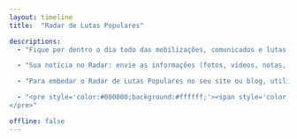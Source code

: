 ```yaml
---
layout: timeline
title:  "Radar de Lutas Populares"

descriptions:
  - "Fique por dentro o dia todo das mobilizações, comunicados e lutas de coletivos/organizações/movimentos populares de todo o país."

  - "Sua notícia no Radar: envie as informações (fotos, vídeos, notas, artigos etc) do coletivo, organização social ou movimento popular onde você atua para jornalismo@brasildefato.com.br ou para o nosso Whatsapp: (11) 98739-4232. Não se esqueça de indicar seu contato, local e data das fotos/vídeos."

  - "Para embedar o Radar de Lutas Populares no seu site ou blog, utilize o código abaixo:"

  - "<pre style='color:#000000;background:#ffffff;'><span style='color:#a65700; '>&lt;</span><span style='color:#800000; font-weight:bold; '>iframe</span><span style='color:#274796; '> </span><span style='color:#074726; '>height</span><span style='color:#808030; '>=</span><span style='color:#0000e6; '>&quot;360&quot;</span><span style='color:#274796; '> </span><span style='color:#074726; '>src</span><span style='color:#808030; '>=</span><span style='color:#0000e6; '>&quot;http://radar.brasildefato.com.br&quot;</span><span style='color:#274796; '> </span><span style='color:#074726; '>width</span><span style='color:#808030; '>=</span><span style='color:#0000e6; '>&quot;640&quot;</span><span style='color:#a65700; '>></span><br><span style='color:#a65700; '>&lt;/</span><span style='color:#800000; font-weight:bold; '>iframe</span><span style='color:#a65700; '>></span>
</pre>"

offline: false
---
```

